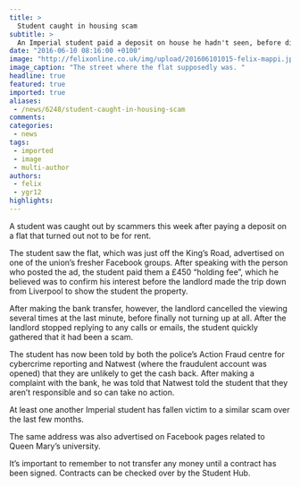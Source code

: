 ```yaml
---
title: >
  Student caught in housing scam
subtitle: >
  An Imperial student paid a deposit on house he hadn't seen, before discovering the 'landlord' didn't exist
date: "2016-06-10 08:16:00 +0100"
image: "http://felixonline.co.uk/img/upload/201606101015-felix-mappi.jpg"
image_caption: "The street where the flat supposedly was. "
headline: true
featured: true
imported: true
aliases:
 - /news/6248/student-caught-in-housing-scam
comments:
categories:
 - news
tags:
 - imported
 - image
 - multi-author
authors:
 - felix
 - ygr12
highlights:
---
```


A student was caught out by scammers this week after paying a deposit on a flat that turned out not to be for rent.

The student saw the flat, which was just off the King’s Road, advertised on one of the union’s fresher Facebook groups. After speaking with the person who posted the ad, the student paid them a £450 “holding fee”, which he believed was to confirm his interest before the landlord made the trip down from Liverpool to show the student the property.

After making the bank transfer, however, the landlord cancelled the viewing several times at the last minute, before finally not turning up at all. After the landlord stopped replying to any calls or emails, the student quickly gathered that it had been a scam.

The student has now been told by both the police’s Action Fraud centre for cybercrime reporting and Natwest (where the fraudulent account was opened) that they are unlikely to get the cash back. After making a complaint with the bank, he was told that Natwest told the student that they aren’t responsible and so can take no action.

At least one another Imperial student has fallen victim to a similar scam over the last few months.

The same address was also advertised on Facebook pages related to Queen Mary’s university.

It’s important to remember to not transfer any money until a contract has been signed. Contracts can be checked over by the Student Hub.
